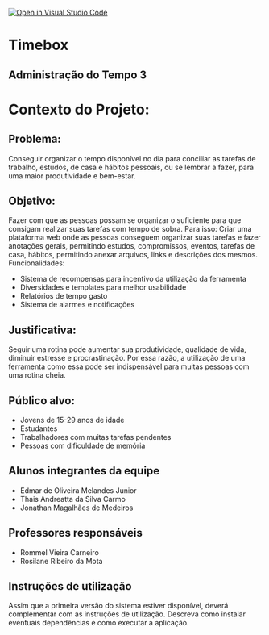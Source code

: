 [![Open in Visual Studio Code](https://classroom.github.com/assets/open-in-vscode-f059dc9a6f8d3a56e377f745f24479a46679e63a5d9fe6f495e02850cd0d8118.svg)](https://classroom.github.com/online_ide?assignment_repo_id=452385&assignment_repo_type=GroupAssignmentRepo)
# Timebox
## Administração do Tempo 3
# Contexto do Projeto:

## Problema:
Conseguir organizar o tempo disponível no dia para conciliar as tarefas de trabalho, estudos, de casa e hábitos pessoais, ou se lembrar a fazer, para uma maior produtividade e bem-estar. 

## Objetivo:
Fazer com que as pessoas possam se organizar o suficiente para que consigam realizar suas tarefas com tempo de sobra.
Para isso:
Criar uma plataforma web onde as pessoas conseguem organizar suas tarefas e fazer anotações gerais, permitindo estudos, compromissos, eventos, tarefas de casa, hábitos, permitindo anexar arquivos, links e descrições dos mesmos.
Funcionalidades:
 - Sistema de recompensas para incentivo da utilização da ferramenta
 - Diversidades e templates para melhor usabilidade
 - Relatórios de tempo gasto
 - Sistema de alarmes e notificações

## Justificativa:
Seguir uma rotina pode aumentar sua produtividade, qualidade de vida, diminuir estresse e procrastinação. Por essa razão, a utilização de uma ferramenta como essa pode ser indispensável para muitas pessoas com uma rotina cheia.

## Público alvo:
- Jovens de 15-29 anos de idade
- Estudantes
- Trabalhadores com muitas tarefas pendentes
- Pessoas com dificuldade de memória

## Alunos integrantes da equipe

* Edmar de Oliveira Melandes Junior
* Thais Andreatta da Silva Carmo 
* Jonathan Magalhães de Medeiros

## Professores responsáveis

* Rommel Vieira Carneiro 
* Rosilane Ribeiro da Mota

## Instruções de utilização

Assim que a primeira versão do sistema estiver disponível, deverá complementar com as instruções de utilização. Descreva como instalar eventuais dependências e como executar a aplicação.
